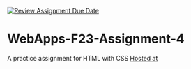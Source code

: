 [![Review Assignment Due Date](https://classroom.github.com/assets/deadline-readme-button-24ddc0f5d75046c5622901739e7c5dd533143b0c8e959d652212380cedb1ea36.svg)](https://classroom.github.com/a/4tKarLeg)
# WebApps-F23-Assignment-4
A practice assignment for HTML with CSS
<a href = https://44-563-webapps-f23.github.io/44563-webapps-f23-assignment4-BhanuGorantla/ > Hosted at </a>